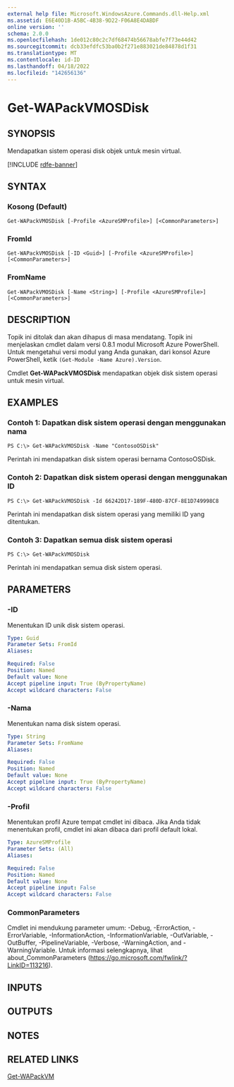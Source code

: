 ```yaml
---
external help file: Microsoft.WindowsAzure.Commands.dll-Help.xml
ms.assetid: E6E40D1B-A5BC-4B38-9D22-F06A8E4DABDF
online version: ''
schema: 2.0.0
ms.openlocfilehash: 1de012c80c2c7df68474b56678abfe7f73e44d42
ms.sourcegitcommit: dcb33efdfc53ba0b2f271e883021de84878d1f31
ms.translationtype: MT
ms.contentlocale: id-ID
ms.lasthandoff: 04/18/2022
ms.locfileid: "142656136"
---
```

# Get-WAPackVMOSDisk

## SYNOPSIS
Mendapatkan sistem operasi disk objek untuk mesin virtual.

[!INCLUDE [rdfe-banner](../../includes/rdfe-banner.md)]

## SYNTAX

### Kosong (Default)
```
Get-WAPackVMOSDisk [-Profile <AzureSMProfile>] [<CommonParameters>]
```

### FromId
```
Get-WAPackVMOSDisk [-ID <Guid>] [-Profile <AzureSMProfile>] [<CommonParameters>]
```

### FromName
```
Get-WAPackVMOSDisk [-Name <String>] [-Profile <AzureSMProfile>] [<CommonParameters>]
```

## DESCRIPTION
Topik ini ditolak dan akan dihapus di masa mendatang.
Topik ini menjelaskan cmdlet dalam versi 0.8.1 modul Microsoft Azure PowerShell.
Untuk mengetahui versi modul yang Anda gunakan, dari konsol Azure PowerShell, ketik `(Get-Module -Name Azure).Version`.

Cmdlet **Get-WAPackVMOSDisk** mendapatkan objek disk sistem operasi untuk mesin virtual.

## EXAMPLES

### Contoh 1: Dapatkan disk sistem operasi dengan menggunakan nama
```
PS C:\> Get-WAPackVMOSDisk -Name "ContosoOSDisk"
```

Perintah ini mendapatkan disk sistem operasi bernama ContosoOSDisk.

### Contoh 2: Dapatkan disk sistem operasi dengan menggunakan ID
```
PS C:\> Get-WAPackVMOSDisk -Id 66242D17-189F-480D-87CF-8E1D749998C8
```

Perintah ini mendapatkan disk sistem operasi yang memiliki ID yang ditentukan.

### Contoh 3: Dapatkan semua disk sistem operasi
```
PS C:\> Get-WAPackVMOSDisk
```

Perintah ini mendapatkan semua disk sistem operasi.

## PARAMETERS

### -ID
Menentukan ID unik disk sistem operasi.

```yaml
Type: Guid
Parameter Sets: FromId
Aliases:

Required: False
Position: Named
Default value: None
Accept pipeline input: True (ByPropertyName)
Accept wildcard characters: False
```

### -Nama
Menentukan nama disk sistem operasi.

```yaml
Type: String
Parameter Sets: FromName
Aliases:

Required: False
Position: Named
Default value: None
Accept pipeline input: True (ByPropertyName)
Accept wildcard characters: False
```

### -Profil
Menentukan profil Azure tempat cmdlet ini dibaca.
Jika Anda tidak menentukan profil, cmdlet ini akan dibaca dari profil default lokal.

```yaml
Type: AzureSMProfile
Parameter Sets: (All)
Aliases:

Required: False
Position: Named
Default value: None
Accept pipeline input: False
Accept wildcard characters: False
```

### CommonParameters
Cmdlet ini mendukung parameter umum: -Debug, -ErrorAction, -ErrorVariable, -InformationAction, -InformationVariable, -OutVariable, -OutBuffer, -PipelineVariable, -Verbose, -WarningAction, and -WarningVariable. Untuk informasi selengkapnya, lihat about_CommonParameters (https://go.microsoft.com/fwlink/?LinkID=113216).

## INPUTS

## OUTPUTS

## NOTES

## RELATED LINKS

[Get-WAPackVM](./Get-WAPackVM.md)


